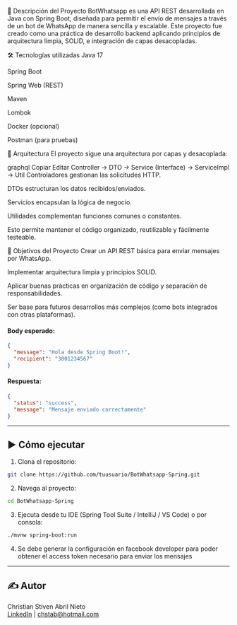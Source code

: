 📘 Descripción del Proyecto
BotWhatsapp es una API REST desarrollada en Java con Spring Boot, diseñada para permitir el envío de mensajes a través de un bot de WhatsApp de manera sencilla y escalable. Este proyecto fue creado como una práctica de desarrollo backend aplicando principios de arquitectura limpia, SOLID, e integración de capas desacopladas.

🛠️ Tecnologías utilizadas
Java 17

Spring Boot

Spring Web (REST)

Maven

Lombok

Docker (opcional)

Postman (para pruebas)

🧱 Arquitectura
El proyecto sigue una arquitectura por capas y desacoplada:

graphql
Copiar
Editar
Controller → DTO → Service (Interface) → ServiceImpl → Util
Controladores gestionan las solicitudes HTTP.

DTOs estructuran los datos recibidos/enviados.

Servicios encapsulan la lógica de negocio.

Utilidades complementan funciones comunes o constantes.

Esto permite mantener el código organizado, reutilizable y fácilmente testeable.

🎯 Objetivos del Proyecto
Crear un API REST básica para enviar mensajes por WhatsApp.

Implementar arquitectura limpia y principios SOLID.

Aplicar buenas prácticas en organización de código y separación de responsabilidades.

Ser base para futuros desarrollos más complejos (como bots integrados con otras plataformas).

#### Body esperado:
```json
{
  "message": "Hola desde Spring Boot!",
  "recipient": "3001234567"
}
```

#### Respuesta:
```json
{
  "status": "success",
  "message": "Mensaje enviado correctamente"
}
```

---

## ▶️ Cómo ejecutar

1. Clona el repositorio:
```bash
git clone https://github.com/tuusuario/BotWhatsapp-Spring.git
```

2. Navega al proyecto:
```bash
cd BotWhatsapp-Spring
```

3. Ejecuta desde tu IDE (Spring Tool Suite / IntelliJ / VS Code) o por consola:
```bash
./mvnw spring-boot:run
```
4. Se debe generar la configuración en facebook developer para poder obtener el access token necesario para enviar los mensajes

---

## ✍️ Autor
Christian Stiven Abril Nieto  
[LinkedIn](https://www.linkedin.com/in/christian-stiven-abril-nieto) | chstab@hotmail.com
